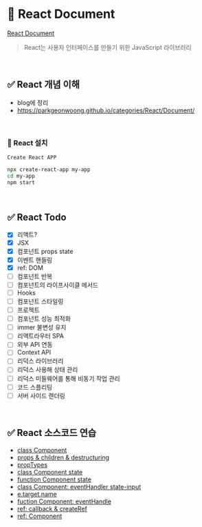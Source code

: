 # 📌 React Document

[React Document](https://ko.reactjs.org/)

> React는 사용자 인터페이스를 만들기 위한 JavaScript 라이브러리

<br>

## ✅ React 개념 이해

- blog에 정리
- https://parkgeonwoong.github.io/categories/React/Document/

<br>

### 🔸 React 설치

`Create React APP`

```bash
npx create-react-app my-app
cd my-app
npm start
```

<br>

## ✅ React Todo

- [x] 리액트?
- [x] JSX
- [x] 컴포넌트 props state
- [x] 이벤트 핸들링
- [x] ref: DOM
- [ ] 컴포넌트 반복
- [ ] 컴포넌트의 라이프사이클 메서드
- [ ] Hooks
- [ ] 컴포넌트 스타일링
- [ ] 프로젝트
- [ ] 컴포넌트 성능 최적화
- [ ] immer 불변성 유지
- [ ] 리액트라우터 SPA
- [ ] 외부 API 연동
- [ ] Context API
- [ ] 리덕스 라이브러리
- [ ] 리덕스 사용해 상태 관리
- [ ] 리덕스 미들웨어를 통해 비동기 작업 관리
- [ ] 코드 스플리팅
- [ ] 서버 사이드 렌더링

<br>

## ✅ React 소스코드 연습

- [class Component](https://github.com/parkgeonwoong/document-react/commit/2aad81d0814b5552b01bb4e0d3b6ad7760c078a0)
- [props & children & destructuring](https://github.com/parkgeonwoong/document-react/commit/df5cbf2be48621ad6673e25dedebf54dda239341)
- [propTypes](https://github.com/parkgeonwoong/document-react/commit/cc1c8c206ed97137e6e5f27b7aef0d2987414331)
- [class Component state](https://github.com/parkgeonwoong/document-react/commit/0409cbb5d2c2cfd0332ee4a977cf639b30d44f59)
- [function Component state](https://github.com/parkgeonwoong/document-react/commit/4dd5b3b1680239765e0375de066bc4a429300fc6)
- [class Component: eventHandler state-input](https://github.com/parkgeonwoong/document-react/commit/c30ab066538456c7ae7d8f1b6e3abcbf1e3eb6d5)
- [e.target.name](https://github.com/parkgeonwoong/document-react/commits/main)
- [fuction Component: eventHandle](https://github.com/parkgeonwoong/document-react/commit/7d4bf39fb3c2a0bcba67944e8c08bdc9552d3cc0)
- [ref: callback & createRef](https://github.com/parkgeonwoong/document-react/commit/a88417427f16583c4055ea0cb1d3120c555fda73)
- [ref: Component](https://github.com/parkgeonwoong/document-react/commit/41ac7a3b21d5dc9789aedf654f3b6419c6ef0a76)

